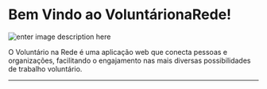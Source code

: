 Bem Vindo ao VoluntárionaRede!
=====================

![enter image description here][2]


O Voluntário na Rede é uma aplicação web que conecta pessoas e organizações, facilitando o engajamento nas mais diversas possibilidades de trabalho voluntário. 

----------

  [2]: https://dl.dropboxusercontent.com/u/25443479/VoluntarionaRede/prot%C3%B3tipo.png
